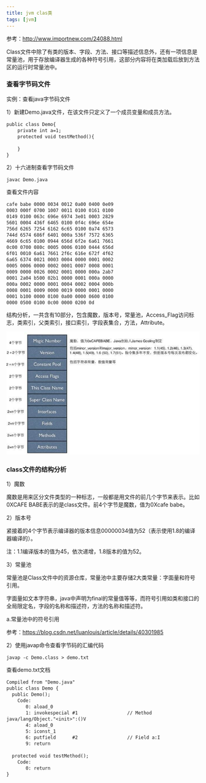 ```yaml
---
title: jvm clas类
tags: [jvm]
---
```


参考：http://www.importnew.com/24088.html

Class文件中除了有类的版本、字段、方法、接口等描述信息外，还有一项信息是常量池，用于存放编译器生成的各种符号引用，这部分内容将在类加载后放到方法区的运行时常量池中。

### 查看字节码文件

实例：查看java字节码文件

1）新建Demo.java文件，在该文件只定义了一个成员变量和成员方法。

```
public class Demo{
    private int a=1;
    protected void testMethod(){

    }
}
```

2）十六进制查看字节码文件

```
javac Demo.java
```

查看文件内容

```
cafe babe 0000 0034 0012 0a00 0400 0e09
0003 000f 0700 1007 0011 0100 0161 0100
0149 0100 063c 696e 6974 3e01 0003 2829
5601 0004 436f 6465 0100 0f4c 696e 654e
756d 6265 7254 6162 6c65 0100 0a74 6573
744d 6574 686f 6401 000a 536f 7572 6365
4669 6c65 0100 0944 656d 6f2e 6a61 7661
0c00 0700 080c 0005 0006 0100 0444 656d
6f01 0010 6a61 7661 2f6c 616e 672f 4f62
6a65 6374 0021 0003 0004 0000 0001 0002
0005 0006 0000 0002 0001 0007 0008 0001
0009 0000 0026 0002 0001 0000 000a 2ab7
0001 2a04 b500 02b1 0000 0001 000a 0000
000a 0002 0000 0001 0004 0002 0004 000b
0008 0001 0009 0000 0019 0000 0001 0000
0001 b100 0000 0100 0a00 0000 0600 0100
0000 0500 0100 0c00 0000 0200 0d
```

结构分析，一共含有10部分，包含魔数，版本号，常量池，Access_Flag访问标志，类索引，父类索引，接口索引，字段表集合，方法，Attribute。

![](/images/jvm/class/class-code.jpeg)

### class文件的结构分析

1）魔数

魔数是用来区分文件类型的一种标志，一般都是用文件的前几个字节来表示。比如0XCAFE BABE表示的是class文件。前4个字节是魔数，值为0Xcafe babe。

2）版本号

紧接着的4个字节表示编译器的版本信息00000034值为52（表示使用1.8的编译器编译的）。

注：1.1编译版本的值为45，依次递增，1.8版本的值为52。

3）常量池

常量池是Class文件中的资源仓库，常量池中主要存储2大类常量：字面量和符号引用。

字面量如文本字符串，java中声明为final的常量值等等，而符号引用如类和接口的全局限定名，字段的名称和描述符，方法的名称和描述符。

a.常量池中的符号引用

参考：https://blog.csdn.net/luanlouis/article/details/40301985

2）使用javap命令查看字节码的汇编代码

```
javap -c Demo.class > demo.txt
```

查看demo.txt文档

```
Compiled from "Demo.java"
public class Demo {
  public Demo();
    Code:
       0: aload_0
       1: invokespecial #1                  // Method java/lang/Object."<init>":()V
       4: aload_0
       5: iconst_1
       6: putfield      #2                  // Field a:I
       9: return

  protected void testMethod();
    Code:
       0: return
}
```
